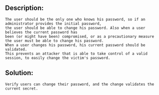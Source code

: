 ## Description:

	The user should be the only one who knows his password, so if an administrator provides the initial password, 
	the user should be able to change his password. Also when a user believes the current password has 
	been (or might have been) compromised, or as a precautionary measure the user must be able to change his password. 	
	When a user changes his password, his current password should be validated. 
	This prevents an attacker that is able to take control of a valid session, to easily change the victim's password.

## Solution:
	
	Verify users can change their password, and the change validates the current secret.
